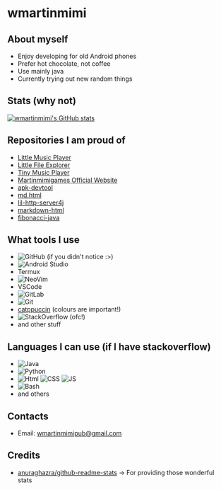 # wmartinmimi

<!--
**wmartinmimi/wmartinmimi** is a ✨ _special_ ✨ repository because its `README.md` (this file) appears on your GitHub profile.

Here are some ideas to get you started:

- 🔭 I’m currently working on ...
- 🌱 I’m currently learning ...
- 👯 I’m looking to collaborate on ...
- 🤔 I’m looking for help with ...
- 💬 Ask me about ...
- 📫 How to reach me: ...
- 😄 Pronouns: ...
- ⚡ Fun fact: ...
-->

## About myself

- Enjoy developing for old Android phones
- Prefer hot chocolate, not coffee
- Use mainly java
- Currently trying out new random things

## Stats (why not)

[![wmartinmimi's GitHub stats](https://github-readme-stats.vercel.app/api?username=wmartinmimi&count_private=true&show_icons=true&include_all_commits=true)](https://github.com/wmartinmimi)

## Repositories I am proud of

- [Little Music Player](https://github.com/martinmimigames/little-music-player)
- [Little File Explorer](https://github.com/martinmimigames/little-file-explorer)
- [Tiny Music Player](https://github.com/martinmimigames/tiny-music-player)
- [Martinmimigames Official Website](https://github.com/martinmimigames/martinmimigames.github.io)
- [apk-devtool](https://github.com/wmartinmimi/apk-devtool)
- [md.html](https://github.com/wmartinmimi/md.html)
- [lil-http-server4j](https://github.com/wmartinmimi/lil-http-server4j)
- [markdown-html](https://github.com/wmartinmimi/markdown-html)
- [fibonacci-java](https://github.com/wmartinmimi/fibonacci-java)

## What tools I use

- ![GitHub](https://img.shields.io/badge/-GitHub-black?style=flat-square&logo=github) (if you didn't notice :>)
- ![Android Studio](https://img.shields.io/badge/-Android%20Studio-black?style=flat-square&logo=androidstudio)
- Termux
- ![NeoVim](https://img.shields.io/badge/-NeoVim-black?style=flat-square&logo=neovim)
- VSCode
- ![GitLab](https://img.shields.io/badge/-GitLab-black?style=flat-square&logo=gitlab)
- ![Git](https://img.shields.io/badge/-Git-black?style=flat-square&logo=git)
- [catppuccin](https://github.com/catppuccin/catppuccin) (colours are important!)
- ![StackOverflow](https://img.shields.io/badge/-StackOverflow-black?style=flat-square&logo=stackoverflow) (ofc!)
- and other stuff

## Languages I can use (if I have stackoverflow)
- ![Java](https://img.shields.io/badge/-Java-E34A86?style=flat-square&logo=java)
- ![Python](https://img.shields.io/badge/-Python-F7DF1E?style=flat-square&logo=python)
- ![Html](https://img.shields.io/badge/-Html-E34F26?style=flat-square&logo=html5&logoColor=white)
  ![CSS](https://img.shields.io/badge/-CSS-1572B6?style=flat-square&logo=css3)
  ![JS](https://img.shields.io/badge/-JavaScript-black?style=flat-square&logo=javascript)
- ![Bash](https://img.shields.io/badge/-Bash-3e474a?style=flat-square)
- and others

## Contacts

- Email: wmartinmimipub@gmail.com

## Credits

- [anuraghazra/github-readme-stats](https://github.com/anuraghazra/github-readme-stats) -> For providing those wonderful stats
